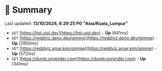 # 📖 Summary
Last updated: **13/10/2024, 6:29:25 PG "Asia/Kuala_Lumpur"**

- `GET` [https://hst.ujol.dev](https://hst.ujol.dev) - **Up** (641ms)
- `GET` [https://reddviz.deno.dev/gimme](https://reddviz.deno.dev/gimme) - **Up** (2950ms)
- `GET` [https://reddviz.amar.kim/gimme](https://reddviz.amar.kim/gimme) - **Up** (572ms)
- `GET` [https://dumb.onrender.com](https://dumb.onrender.com) - **Up** (341ms)
